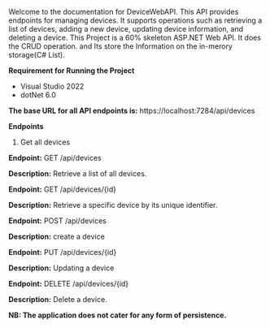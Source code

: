 Welcome to the documentation for DeviceWebAPI. This API provides endpoints for managing devices. 
It supports operations such as retrieving a list of devices, adding a new device, updating device information, and deleting a device.
This Project is a 60% skeleton ASP.NET Web API. It does the CRUD operation. and Its store the Information on the in-merory storage(C# List).

**Requirement for Running the Project**
- Visual Studio 2022
- dotNet 6.0

**The base URL for all API endpoints is:**
https://localhost:7284/api/devices

**Endpoints**
1. Get all devices

**Endpoint:**
GET /api/devices

**Description:**
Retrieve a list of all devices.

**Endpoint:**
GET /api/devices/{id}

**Description:**
Retrieve a specific device by its unique identifier.

**Endpoint:**
POST /api/devices

**Description:**
create a device 

**Endpoint:**
PUT /api/devices/{id}

**Description:**
Updating a device 

**Endpoint:**
DELETE /api/devices/{id}

**Description:**
Delete a device.

**NB: The application does not  cater for any form of persistence.**

